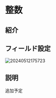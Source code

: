 # 整数

## 紹介

## フィールド設定

![20240512175723](https://static-docs.nocobase.com/20240512175723.png)

## 説明

追加予定

